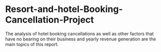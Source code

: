 # Resort-and-hotel-Booking-Cancellation-Project
The analysis of hotel booking cancellations as well as other factors that have no bearing on their business and yearly revenue generation are the main topics of this report.
